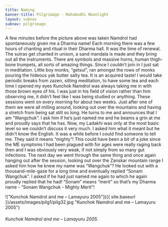```yaml
---
title: Naming
banner-title: Pilgrimage - Mahabodhi Moonlight
layout: subnav
subnav: pilgrimage
---
```


A few minutes before the picture above was taken Namdrol had
spontaneously given me a Dharma name! Each morning there was a few
hours of chanting and ritual in their Dharma hall. It was the time
of renewal. The sutras get chanted in unison, a sand mandala is made
and they bring out all the instruments. There are symbols and
massive horns, human thigh-bone trumpets, all sorts of amazing
things. Since I couldn’t join in I just sat in meditation. Little
boy monks, “getsul”, ran amongst the rows of monks pouring the
hideous yak butter salty tea. It is an acquired taste! I would take
periodic breaks from zazen, sitting meditation, to have some tea and
each time I opened my eyes Kunchok Namdrol was always taking me in
with those brown eyes of his. I was just in his field of vision
rather than him observing me, it didn’t feel like I was being
studied or anything. These sessions went on every morning for about
two weeks. Just after one of them we were all milling around,
looking out over the mountains and having a stretch from being sat
still so long. He turns to me and announces that I am “Wangchuk”. I
ask him if he’s just named me and he beams a grin at me and proudly
says that he has. Now, my Ladakhi was only at the most basic level
so we couldn’t discuss it very much. I asked him what it meant but
he didn’t know the English. It was a while before I could find
someone to tell me. They said it means “mighty”! This could have
been a bit of a joke since the ME symptoms I had been plagued with
for ages were really raging back then and I was obviously very weak,
if not simply from so many gut infections. The next day we went
through the same thing and once again hanging out after the session,
looking out over the Zanskar mountain range I asked him how he knew
my name was “Wangchuk”? He looked out with a thousand-mile-gaze for
a long time and eventually replied “Sonam Wangchuk”. I asked if he
had just named me again to which he again proudly replied that he
had! “Sonam” means “merit” so that’s my Dharma name - “Sonam
Wangchuk - Mighty Merit”!

!["Kunchok Namdrol and me – Lamayuru 2005"]({{ site.baseurl }}/assets/images/pilg1/pilg32.jpg "Kunchok Namdrol and me – Lamayuru 2005")
<h6>Kunchok Namdrol and me – Lamayuru 2005.</h6>
